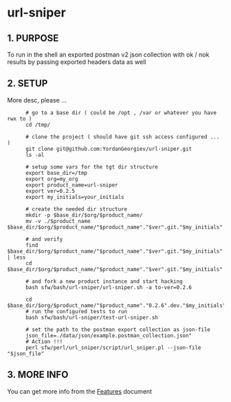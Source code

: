 #  url-sniper


    

## 1. PURPOSE
To run in the shell an exported postman v2 json collection with ok / nok results by passing exported
headers data as well

    

## 2. SETUP
More desc, please … 

          # go to a base dir ( could be /opt , /var or whatever you have rwx to )
          cd /tmp/
    
          # clone the project ( should have git ssh access configured ... )
          git clone git@github.com:YordanGeorgiev/url-sniper.git
          ls -al
    
          # setup some vars for the tgt dir structure
          export base_dir=/tmp
          export org=my_org
          export product_name=url-sniper
          export ver=0.2.5
          export my_initials=your_initials
    
          # create the needed dir structure
          mkdir -p $base_dir/$org/$product_name/
          mv -v ./$product_name $base_dir/$org/$product_name/"$product_name"."$ver".git."$my_initials"
    
          # and verify
          find $base_dir/$org/$product_name/"$product_name"."$ver".git."$my_initials" | less
          cd $base_dir/$org/$product_name/"$product_name"."$ver".git."$my_initials"
    
          # and fork a new product instance and start hacking
          bash sfw/bash/url-sniper/url-sniper.sh -a to-ver=0.2.6
    
          cd $base_dir/$org/$product_name/"$product_name"."0.2.6".dev."$my_initials"
          # run the configured tests to run
          bash sfw/bash/url-sniper/test-url-sniper.sh
    
          # set the path to the postman export collection as json-file
          json_file=./data/json/example.postman_collection.json"
          # Action !!!
          perl sfw/perl/url_sniper/script/url_sniper.pl --json-file "$json_file"
    

## 3. MORE INFO
You can get more info from the [Features](../docs/md/Features.md) document

    

